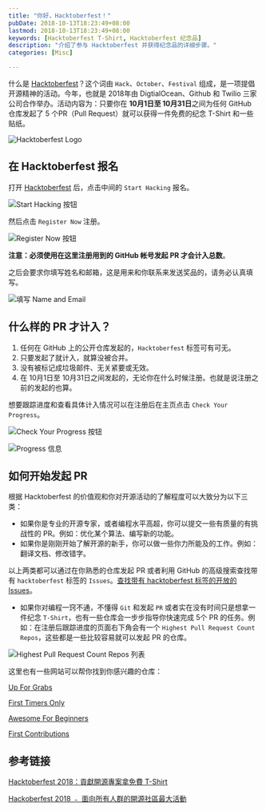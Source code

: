 ```yaml
---
title: "你好，Hacktoberfest！"
pubDate: 2018-10-13T18:23:49+08:00
lastmod: 2018-10-13T18:23:49+08:00
keywords: [Hacktoberfest T-Shirt, Hacktoberfest 纪念品]
description: "介绍了参与 Hacktoberfest 并获得纪念品的详细步骤。"
categories: [Misc]

---
```


什么是 [Hacktoberfest](https://hacktoberfest.digitalocean.com/ "Hacktoberfest")？这个词由 `Hack`、`October`、`Festival` 组成，是一项提倡开源精神的活动。今年，也就是 2018年由 DigtialOcean、Github 和 Twilio 三家公司合作举办。活动内容为：只要你在 **10月1日至 10月31日**之间为任何 GitHub 仓库发起了 5 个PR（Pull Request）就可以获得一件免费的纪念 T-Shirt 和一些贴纸。

<!--more-->

![Hacktoberfest Logo](/images/hello-hacktoberfest/hacktoberfest-logo.webp "Hacktoberfest Logo")

## 在 Hacktoberfest 报名

打开 [Hacktoberfest](https://hacktoberfest.digitalocean.com/ "Hacktoberfest") 后，点击中间的 `Start Hacking` 报名。

![Start Hacking 按钮](/images/hello-hacktoberfest/start-hacking.webp "Start Hacking 按钮")

然后点击 `Register Now` 注册。

![Register Now 按钮](/images/hello-hacktoberfest/register-now.webp "Register Now 按钮")

**注意：必须使用在这里注册用到的 GitHub 帐号发起 PR 才会计入总数**。

之后会要求你填写姓名和邮箱，这是用来和你联系来发送奖品的，请务必认真填写。

![填写 Name and Email](/images/hello-hacktoberfest/name-and-email.jpg "填写 Name and Email")

## 什么样的 PR 才计入？

1. 任何在 GitHub 上的公开仓库发起的，`Hacktoberfest` 标签可有可无。
2. 只要发起了就计入，就算没被合并。
3. 没有被标记成垃圾邮件、无关紧要或无效。
4. 在 10月1日至 10月31日之间发起的，无论你在什么时候注册。也就是说注册之前的发起的也算。

想要跟踪进度和查看具体计入情况可以在注册后在主页点击 `Check Your Progress`。

![Check Your Progress 按钮](/images/hello-hacktoberfest/check-your-progress.webp "Check Your Progress 按钮")

![Progress 信息](/images/hello-hacktoberfest/progress-information.webp "Progress 信息")

## 如何开始发起 PR

根据 Hacktoberfest 的价值观和你对开源活动的了解程度可以大致分为以下三类：

* 如果你是专业的开源专家，或者编程水平高超，你可以提交一些有质量的有挑战性的 PR。例如：优化某个算法、编写新的功能。
* 如果你是刚刚开始了解开源的新手，你可以做一些你力所能及的工作。例如：翻译文档、修改错字。

以上两类都可以通过在你熟悉的仓库发起 PR 或者利用 GitHub 的高级搜索查找带有 `hacktoberfest` 标签的 `Issues`。[查找带有 hacktoberfest 标签的开放的 Issues](https://github.com/search?q=label:hacktoberfest+state:open+type:issue "查找带有 hacktoberfest 标签的开放的 Issues")。

* 如果你对编程一窍不通，不懂得 `Git` 和发起 `PR` 或者实在没有时间只是想拿一件纪念 `T-Shirt`，也有一些仓库会一步步指导你快速完成 5个 PR 的任务。例如：在注册后跟踪进度的页面右下角会有一个 `Highest Pull Request Count Repos`，这些都是一些比较容易就可以发起 PR 的仓库。

![Highest Pull Request Count Repos 列表](/images/hello-hacktoberfest/highest-pull-request-count-repos.webp "Highest Pull Request Count Repos 列表")

这里也有一些网站可以帮你找到你感兴趣的仓库：

[Up For Grabs](https://up-for-grabs.net/ "Up For Grabs")

[First Timers Only](https://www.firsttimersonly.com/ "First Timers Only")

[Awesome For Beginners](https://github.com/mungell/awesome-for-beginners "Awesome For Beginners")

[First Contributions](https://firstcontributions.github.io/ "First Contributions")

## 参考链接

[Hacktoberfest 2018：貢獻開源專案拿免費 T-Shirt](https://noob.tw/hacktoberfest-2018/ "Hacktoberfest 2018：貢獻開源專案拿免費 T-Shirt")

[Hackoberfest 2018 ﹣ 面向所有人群的開源社區最大活動](https://calpa.me/2018/10/09/Hackoberfest-2018-support-open-source-earn-limited-edition-t-shirt/ "Hackoberfest 2018 ﹣ 面向所有人群的開源社區最大活動")